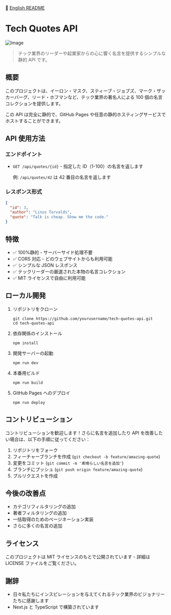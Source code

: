 🍞 [English README](README.md)

# Tech Quotes API

![Image](https://github.com/user-attachments/assets/533c569c-7fc3-492b-8813-28e3494225b6)

> テック業界のリーダーや起業家からの心に響く名言を提供するシンプルな静的 API です。

## 概要

このプロジェクトは、イーロン・マスク、スティーブ・ジョブズ、マーク・ザッカーバーグ、リード・ホフマンなど、テック業界の著名人による 100 個の名言コレクションを提供します。

この API は完全に静的で、GitHub Pages や任意の静的ホスティングサービスでホストすることができます。

## API 使用方法

### エンドポイント

- `GET /api/quotes/{id}` - 指定した ID（1-100）の名言を返します

  例: `/api/quotes/42` は 42 番目の名言を返します

### レスポンス形式

```json
{
  "id": 3,
  "author": "Linus Torvalds",
  "quote": "Talk is cheap. Show me the code."
}
```

## 特徴

- ✅ 100%静的 - サーバーサイド処理不要
- ✅ CORS 対応 - どのウェブサイトからも利用可能
- ✅ シンプルな JSON レスポンス
- ✅ テックリーダーの厳選された本物の名言コレクション
- ✅ MIT ライセンスで自由に利用可能

## ローカル開発

1. リポジトリをクローン

   ```
   git clone https://github.com/yourusername/tech-quotes-api.git
   cd tech-quotes-api
   ```

2. 依存関係のインストール

   ```
   npm install
   ```

3. 開発サーバーの起動

   ```
   npm run dev
   ```

4. 本番用ビルド

   ```
   npm run build
   ```

5. GitHub Pages へのデプロイ
   ```
   npm run deploy
   ```

## コントリビューション

コントリビューションを歓迎します！さらに名言を追加したり API を改善したい場合は、以下の手順に従ってください：

1. リポジトリをフォーク
2. フィーチャーブランチを作成 (`git checkout -b feature/amazing-quote`)
3. 変更をコミット (`git commit -m '素晴らしい名言を追加'`)
4. ブランチにプッシュ (`git push origin feature/amazing-quote`)
5. プルリクエストを作成

## 今後の改善点

- カテゴリフィルタリングの追加
- 著者フィルタリングの追加
- 一括取得のためのページネーション実装
- さらに多くの名言の追加

## ライセンス

このプロジェクトは MIT ライセンスのもとで公開されています - 詳細は LICENSE ファイルをご覧ください。

## 謝辞

- 日々私たちにインスピレーションを与えてくれるテック業界のビジョナリーたちに感謝します
- Next.js と TypeScript で構築されています
